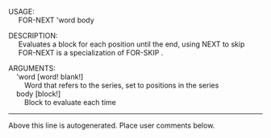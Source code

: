 USAGE:  
&nbsp;&nbsp;&nbsp;&nbsp;&nbsp;FOR-NEXT&nbsp;'word&nbsp;body&nbsp;  
  
DESCRIPTION:  
&nbsp;&nbsp;&nbsp;&nbsp;&nbsp;Evaluates&nbsp;a&nbsp;block&nbsp;for&nbsp;each&nbsp;position&nbsp;until&nbsp;the&nbsp;end,&nbsp;using&nbsp;NEXT&nbsp;to&nbsp;skip  
&nbsp;&nbsp;&nbsp;&nbsp;&nbsp;FOR-NEXT&nbsp;is&nbsp;a&nbsp;specialization&nbsp;of&nbsp;FOR-SKIP&nbsp;.  
  
ARGUMENTS:  
&nbsp;&nbsp;&nbsp;&nbsp;'word&nbsp;[word!&nbsp;blank!]  
&nbsp;&nbsp;&nbsp;&nbsp;&nbsp;&nbsp;&nbsp;&nbsp;Word&nbsp;that&nbsp;refers&nbsp;to&nbsp;the&nbsp;series,&nbsp;set&nbsp;to&nbsp;positions&nbsp;in&nbsp;the&nbsp;series  
&nbsp;&nbsp;&nbsp;&nbsp;body&nbsp;[block!]  
&nbsp;&nbsp;&nbsp;&nbsp;&nbsp;&nbsp;&nbsp;&nbsp;Block&nbsp;to&nbsp;evaluate&nbsp;each&nbsp;time  
___
Above this line is autogenerated. Place user comments below.
